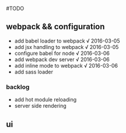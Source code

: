 #TODO

## webpack && configuration
- add babel loader to webpack √ 2016-03-05
- add jsx handling to webpack √ 2016-03-05
- configure babel for node √ 2016-03-06
- add webpack dev server √ 2016-03-06
- add inline mode to webpack √ 2016-03-06
- add sass loader

### backlog
- add hot module reloading 
- server side rendering

## ui
